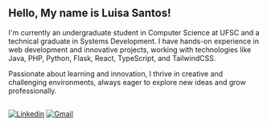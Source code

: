 ## Hello, My name is Luisa Santos!

I'm currently an undergraduate student in Computer Science at UFSC and a technical graduate in Systems Development. I have hands-on experience in web development and innovative projects, working with technologies like Java, PHP, Python, Flask, React, TypeScript, and TailwindCSS. 

Passionate about learning and innovation, I thrive in creative and challenging environments, always eager to explore new ideas and grow professionally.
##

[![Linkedin](https://img.shields.io/badge/LinkedIn-%235895ce?style=for-the-badge&logo=linkedin&logoColor=white)](https://www.linkedin.com/in/luisasantossilva/?lipi=urn%3Ali%3Apage%3Ad_flagship3_feed%3BDbTYdw%2FeSpiH%2Bgs%2BIhKEfQ%3D%3D)
[![Gmail](https://img.shields.io/badge/Gmail-5895ce?style=for-the-badge&logo=gmail&logoColor=white)](mailto:luisasantossilvaa@gmail.com)

